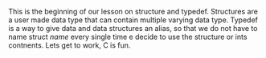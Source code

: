 This is the beginning of our lesson on structure and typedef. Structures are a user made data type that can contain multiple varying data type. Typedef is a way to give data and data structures an alias, so that we do not have to name struct _name_ every single time e decide to use the structure or ints contnents. Lets get to work, C is fun.

